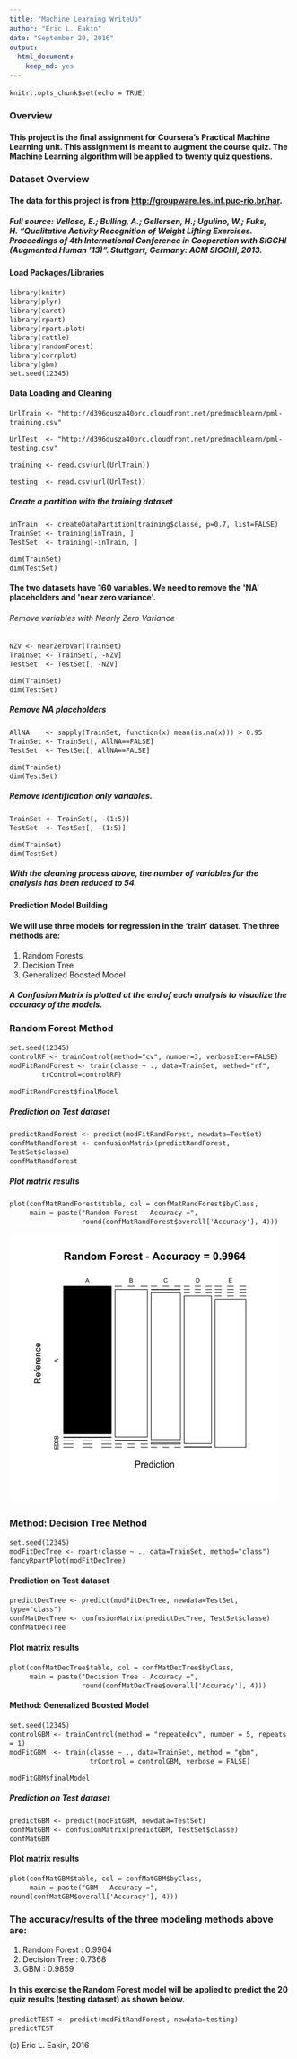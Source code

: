 ```yaml
---
title: "Machine Learning WriteUp"
author: "Eric L. Eakin"
date: "September 20, 2016"
output: 
  html_document: 
    keep_md: yes
---
```


```{r setup, include=FALSE}
knitr::opts_chunk$set(echo = TRUE)
```

### Overview

#### This project is the final assignment for Coursera’s Practical Machine Learning unit. This assignment is meant to augment the course quiz. The Machine Learning algorithm will be applied to twenty quiz questions. 

### Dataset Overview

#### The data for this project is from http://groupware.les.inf.puc-rio.br/har.

##### Full source: Velloso, E.; Bulling, A.; Gellersen, H.; Ugulino, W.; Fuks, H. “Qualitative Activity Recognition of Weight Lifting Exercises. Proceedings of 4th International Conference in Cooperation with SIGCHI (Augmented Human ’13)”. Stuttgart, Germany: ACM SIGCHI, 2013.

#### Load Packages/Libraries

```{r, echo= FALSE}
library(knitr)
library(plyr)
library(caret)
library(rpart)
library(rpart.plot)
library(rattle)
library(randomForest)
library(corrplot)
library(gbm)
set.seed(12345)
```

#### Data Loading and Cleaning

```{r}
UrlTrain <- "http://d396qusza40orc.cloudfront.net/predmachlearn/pml-training.csv"
```

```{r}
UrlTest  <- "http://d396qusza40orc.cloudfront.net/predmachlearn/pml-testing.csv"
```

```{r}
training <- read.csv(url(UrlTrain))
```

```{r}
testing  <- read.csv(url(UrlTest))
```

##### Create a partition with the training dataset 

```{r}
inTrain  <- createDataPartition(training$classe, p=0.7, list=FALSE)
TrainSet <- training[inTrain, ]
TestSet  <- training[-inTrain, ]
```

```{r, results='hide'}
dim(TrainSet)
dim(TestSet)
```

#### The two datasets have 160 variables. We need to remove the 'NA' placeholders and 'near zero variance'.

###### Remove variables with Nearly Zero Variance

```{r}
NZV <- nearZeroVar(TrainSet)
TrainSet <- TrainSet[, -NZV]
TestSet  <- TestSet[, -NZV]
```

```{r, results='hide'}
dim(TrainSet)
dim(TestSet)
```

##### Remove NA placeholders

```{r}
AllNA    <- sapply(TrainSet, function(x) mean(is.na(x))) > 0.95
TrainSet <- TrainSet[, AllNA==FALSE]
TestSet  <- TestSet[, AllNA==FALSE]
```

```{r, results= 'hide'}
dim(TrainSet)
dim(TestSet)
```

##### Remove identification only variables.

```{r}
TrainSet <- TrainSet[, -(1:5)]
TestSet  <- TestSet[, -(1:5)]
```

```{r }
dim(TrainSet)
dim(TestSet)
```

##### With the cleaning process above, the number of variables for the analysis has been reduced to 54.

#### Prediction Model Building

#### We will use three models for regression in the ‘train’ dataset. The three methods are:
1. Random Forests
2. Decision Tree
3. Generalized Boosted Model

##### A Confusion Matrix is plotted at the end of each analysis to visualize the accuracy of the models.

### Random Forest Method

```{r}
set.seed(12345)
controlRF <- trainControl(method="cv", number=3, verboseIter=FALSE)
modFitRandForest <- train(classe ~ ., data=TrainSet, method="rf",
        trControl=controlRF)
```

```{r}
modFitRandForest$finalModel
```

##### Prediction on Test dataset

```{r}
predictRandForest <- predict(modFitRandForest, newdata=TestSet)
confMatRandForest <- confusionMatrix(predictRandForest, TestSet$classe)
confMatRandForest
```

##### Plot matrix results

```{r, fig.width= 5, fig.height= 5}
plot(confMatRandForest$table, col = confMatRandForest$byClass, 
     main = paste("Random Forest - Accuracy =",
                  round(confMatRandForest$overall['Accuracy'], 4)))
```
![plot 1](figure-html/unnamed-chunk-17-1.png)

### Method: Decision Tree Method

```{r}
set.seed(12345)
modFitDecTree <- rpart(classe ~ ., data=TrainSet, method="class")
fancyRpartPlot(modFitDecTree)
```

#### Prediction on Test dataset

```{r}
predictDecTree <- predict(modFitDecTree, newdata=TestSet, type="class")
confMatDecTree <- confusionMatrix(predictDecTree, TestSet$classe)
confMatDecTree
```

#### Plot matrix results

```{r, fig.width= 5, fig.height= 5}
plot(confMatDecTree$table, col = confMatDecTree$byClass, 
     main = paste("Decision Tree - Accuracy =",
                  round(confMatDecTree$overall['Accuracy'], 4)))
```

#### Method: Generalized Boosted Model

```{r}
set.seed(12345)
controlGBM <- trainControl(method = "repeatedcv", number = 5, repeats = 1)
modFitGBM  <- train(classe ~ ., data=TrainSet, method = "gbm",
                    trControl = controlGBM, verbose = FALSE)
```

```{r}
modFitGBM$finalModel
```


##### Prediction on Test dataset

```{r}
predictGBM <- predict(modFitGBM, newdata=TestSet)
confMatGBM <- confusionMatrix(predictGBM, TestSet$classe)
confMatGBM
```

#### Plot matrix results

```{r, fig.width= 5, fig.height= 5}
plot(confMatGBM$table, col = confMatGBM$byClass, 
     main = paste("GBM - Accuracy =", round(confMatGBM$overall['Accuracy'], 4)))
```

### The accuracy/results of the three modeling methods above are:
1. Random Forest : 0.9964
2. Decision Tree : 0.7368
3. GBM : 0.9859

#### In this exercise the Random Forest model will be applied to predict the 20 quiz results (testing dataset) as shown below.

```{r}
predictTEST <- predict(modFitRandForest, newdata=testing)
predictTEST
```

(c) Eric L. Eakin, 2016

